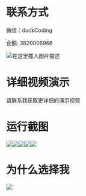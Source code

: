 # 联系方式

微信：duckCoding

企鹅: 3820006966

![在这里插入图片描述](http://upload.cxycsx.vip/91ab4bcb4f2c4c6db86365bb6d6e9c62.jpeg)

# 详细视频演示

请联系我获取更详细的演示视频

# 运行截图

![](http://www.bysj52.com/uploadfile/ueditor/image/202306/%E6%AF%95%E8%AE%BEssm537%E5%9F%BA%E4%BA%8E%E4%BA%92%E8%81%94%E7%BD%91%E7%9A%84%E9%9F%B3%E4%B9%90%E7%94%B5%E5%BD%B1%E5%88%86%E4%BA%AB%E7%B3%BB%E7%BB%9F%E7%9A%84+vue%E6%AF%95%E4%B8%9A%E8%AE%BE%E8%AE%A1/1.png)![](http://www.bysj52.com/uploadfile/ueditor/image/202306/%E6%AF%95%E8%AE%BEssm537%E5%9F%BA%E4%BA%8E%E4%BA%92%E8%81%94%E7%BD%91%E7%9A%84%E9%9F%B3%E4%B9%90%E7%94%B5%E5%BD%B1%E5%88%86%E4%BA%AB%E7%B3%BB%E7%BB%9F%E7%9A%84+vue%E6%AF%95%E4%B8%9A%E8%AE%BE%E8%AE%A1/3.png)![](http://www.bysj52.com/uploadfile/ueditor/image/202306/%E6%AF%95%E8%AE%BEssm537%E5%9F%BA%E4%BA%8E%E4%BA%92%E8%81%94%E7%BD%91%E7%9A%84%E9%9F%B3%E4%B9%90%E7%94%B5%E5%BD%B1%E5%88%86%E4%BA%AB%E7%B3%BB%E7%BB%9F%E7%9A%84+vue%E6%AF%95%E4%B8%9A%E8%AE%BE%E8%AE%A1/4.png)![](http://www.bysj52.com/uploadfile/ueditor/image/202306/%E6%AF%95%E8%AE%BEssm537%E5%9F%BA%E4%BA%8E%E4%BA%92%E8%81%94%E7%BD%91%E7%9A%84%E9%9F%B3%E4%B9%90%E7%94%B5%E5%BD%B1%E5%88%86%E4%BA%AB%E7%B3%BB%E7%BB%9F%E7%9A%84+vue%E6%AF%95%E4%B8%9A%E8%AE%BE%E8%AE%A1/2.png)![](http://www.bysj52.com/uploadfile/ueditor/image/202306/%E6%AF%95%E8%AE%BEssm537%E5%9F%BA%E4%BA%8E%E4%BA%92%E8%81%94%E7%BD%91%E7%9A%84%E9%9F%B3%E4%B9%90%E7%94%B5%E5%BD%B1%E5%88%86%E4%BA%AB%E7%B3%BB%E7%BB%9F%E7%9A%84+vue%E6%AF%95%E4%B8%9A%E8%AE%BE%E8%AE%A1/5.png)

# 为什么选择我

![](http://upload.cxycsx.vip/%E7%A8%8B%E5%BA%8F%E8%AE%BE%E8%AE%A1.png)

